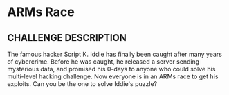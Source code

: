 # ARMs Race
## CHALLENGE DESCRIPTION
The famous hacker Script K. Iddie has finally been caught after many years of cybercrime. Before he was caught, he released a server sending mysterious data, and promised his 0-days to anyone who could solve his multi-level hacking challenge. Now everyone is in an ARMs race to get his exploits. Can you be the one to solve Iddie's puzzle?
